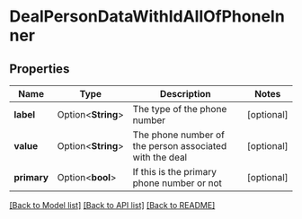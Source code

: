# DealPersonDataWithIdAllOfPhoneInner

## Properties

Name | Type | Description | Notes
------------ | ------------- | ------------- | -------------
**label** | Option<**String**> | The type of the phone number | [optional]
**value** | Option<**String**> | The phone number of the person associated with the deal | [optional]
**primary** | Option<**bool**> | If this is the primary phone number or not | [optional]

[[Back to Model list]](../README.md#documentation-for-models) [[Back to API list]](../README.md#documentation-for-api-endpoints) [[Back to README]](../README.md)


